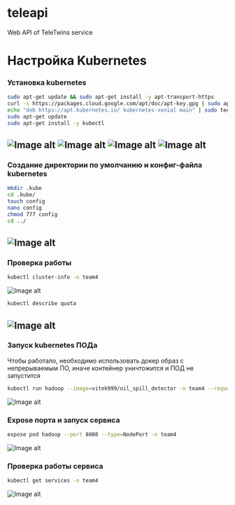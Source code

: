# teleapi
Web API of TeleTwins service

# Настройка Kubernetes

### Установка kubernetes ###
```bash
sudo apt-get update && sudo apt-get install -y apt-transport-https
curl -s https://packages.cloud.google.com/apt/doc/apt-key.gpg | sudo apt-key add -
echo "deb https://apt.kubernetes.io/ kubernetes-xenial main" | sudo tee -a /etc/apt/sources.list.d/kubernetes.list
sudo apt-get update
sudo apt-get install -y kubectl
```
![Image alt](https://github.com//televizor-meta/teleapi/1.jpg)
![Image alt](https://github.com//televizor-meta/teleapi/2.jpg)
![Image alt](https://github.com//televizor-meta/teleapi/3.jpg)
![Image alt](https://github.com//televizor-meta/teleapi/4.jpg)
------------------

### Создание директории по умолчанию и конфиг-файла kubernetes ###
```bash
mkdir .kube
cd .kube/
touch config
nano config 
chmod 777 config
cd ../
```
![Image alt](https://github.com//televizor-meta/teleapi/5.jpg)
------------------

### Проверка работы ###
```bash
kubectl cluster-info -n team4
```
![Image alt](https://github.com//televizor-meta/teleapi/6.jpg)

```bash
kubectl describe quota
```
![Image alt](https://github.com//televizor-meta/teleapi/7.jpg)
------------------

### Запуск kubernetes ПОДа ###
Чтобы работало, необходимо использовать докер образ с непрерываемым ПО, иначе контейнер уничтожится и ПОД не запустится
```bash
kubectl run hadoop --image=vitek999/oil_spill_detector -n team4 --requests="cpu=2,memory=1G"
```
![Image alt](https://github.com//televizor-meta/teleapi/8.jpg)

### Expose порта и запуск сервиса ###
```bash
expose pod hadoop --port 8080 --type=NodePort -n team4
```
![Image alt](https://github.com//televizor-meta/teleapi/9.jpg)

### Проверка работы сервиса ###
```bash
kubectl get services -n team4
```
![Image alt](https://github.com//televizor-meta/teleapi/10.jpg)


